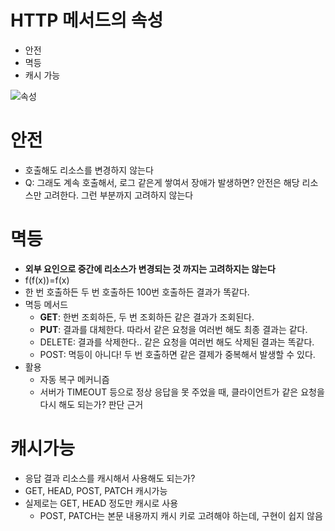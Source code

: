 # HTTP 메서드의 속성

- 안전
- 멱등
- 캐시 가능

![속성](/HTTP%20메서드의%20속성/속성.png)

# 안전

- 호출해도 리소스를 변경하지 않는다
- Q: 그래도 계속 호출해서, 로그 같은게 쌓여서 장애가 발생하면?
  안전은 해당 리소스만 고려한다. 그런 부분까지 고려하지 않는다

# 멱등

- **외부 요인으로 중간에 리소스가 변경되는 것 까지는 고려하지는 않는다**
- f(f(x))=f(x)
- 한 번 호출하든 두 번 호출하든 100번 호출하든 결과가 똑같다.
- 멱등 메서드
  - **GET**: 한번 조회하든, 두 번 조회하든 같은 결과가 조회된다.
  - **PUT**: 결과를 대체한다. 따라서 같은 요청을 여러번 해도 최종 결과는 같다.
  - DELETE: 결과를 삭제한다.. 같은 요청을 여러번 해도 삭제된 결과는 똑같다.
  - POST: 멱등이 아니다! 두 번 호출하면 같은 결제가 중복해서 발생할 수 있다.
- 활용
  - 자동 복구 메커니즘
  - 서버가 TIMEOUT 등으로 정상 응답을 못 주었을 때, 클라이언트가 같은 요청을 다시 해도 되는가? 판단 근거

# 캐시가능

- 응답 결과 리소스를 캐시해서 사용해도 되는가?
- GET, HEAD, POST, PATCH 캐시가능
- 실제로는 GET, HEAD 정도만 캐시로 사용
  - POST, PATCH는 본문 내용까지 캐시 키로 고려해야 하는데, 구현이 쉽지 않음
